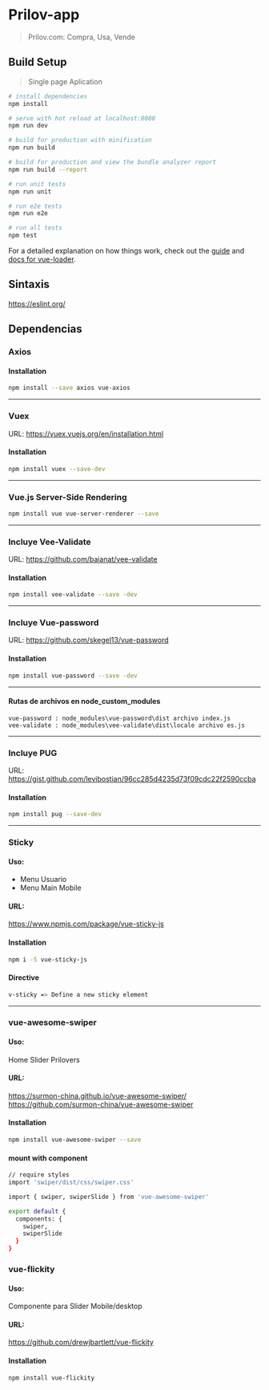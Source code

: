 # Prilov-app 
> Prilov.com: Compra, Usa, Vende

## Build Setup
> Single page Aplication

``` bash
# install dependencies
npm install

# serve with hot reload at localhost:8080
npm run dev

# build for production with minification
npm run build

# build for production and view the bundle analyzer report
npm run build --report

# run unit tests
npm run unit

# run e2e tests
npm run e2e

# run all tests
npm test
```

For a detailed explanation on how things work, check out the [guide](http://vuejs-templates.github.io/webpack/) and [docs for vue-loader](http://vuejs.github.io/vue-loader).

## Sintaxis
https://eslint.org/

## Dependencias

### Axios
#### Installation
``` bash
npm install --save axios vue-axios
```
---
### Vuex
URL: https://vuex.vuejs.org/en/installation.html
#### Installation
``` bash
npm install vuex --save-dev
```
---
### Vue.js Server-Side Rendering
``` bash
npm install vue vue-server-renderer --save 
```
---
### Incluye Vee-Validate
URL: https://github.com/baianat/vee-validate
#### Installation
``` bash
npm install vee-validate --save -dev
```
---

### Incluye Vue-password
URL: https://github.com/skegel13/vue-password
#### Installation
``` bash
npm install vue-password --save -dev
```
---
#### Rutas de archivos en node_custom_modules
    vue-password : node_modules\vue-password\dist archivo index.js
    vee-validate : node_modules\vee-validate\dist\locale archivo es.js

---
### Incluye PUG
URL: https://gist.github.com/levibostian/96cc285d4235d73f09cdc22f2590ccba
#### Installation
``` bash
npm install pug --save-dev
```
---
### Sticky
#### Uso:
* Menu Usuario
* Menu Main Mobile
#### URL:
https://www.npmjs.com/package/vue-sticky-js
#### Installation
``` bash
npm i -S vue-sticky-js
```
#### Directive
``` bash
v-sticky => Define a new sticky element
```
---
### vue-awesome-swiper
#### Uso:
Home Slider Prilovers
#### URL:
https://surmon-china.github.io/vue-awesome-swiper/
https://github.com/surmon-china/vue-awesome-swiper
#### Installation
``` bash
npm install vue-awesome-swiper --save
```
#### mount with component
``` bash
// require styles
import 'swiper/dist/css/swiper.css'

import { swiper, swiperSlide } from 'vue-awesome-swiper'

export default {
  components: {
    swiper,
    swiperSlide
  }
}
```
### vue-flickity
#### Uso:
Componente para Slider
Mobile/desktop
#### URL:
https://github.com/drewjbartlett/vue-flickity
#### Installation
``` bash
npm install vue-flickity
```
